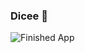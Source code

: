 
### Dicee 🎲


![Finished App](https://github.com/londonappbrewery/Images/blob/master/dicee-demo.gif)

